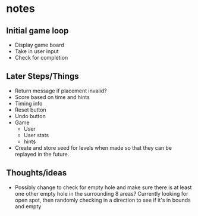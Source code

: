 # notes

## Initial game loop

* Display game board
* Take in user input
* Check for completion

## Later Steps/Things

* Return message if placement invalid?
* Score based on time and hints
* Timing info
* Reset button
* Undo button
* Game
    * User
    * User stats
    * hints
* Create and store seed for levels when made so that they can be replayed in the future.


## Thoughts/ideas

* Possibly change to check for empty hole and make sure there is at least one other empty hole in the surrounding 8 areas? Currently looking for open spot, then randomly checking in a direction to see if it's in bounds and empty
